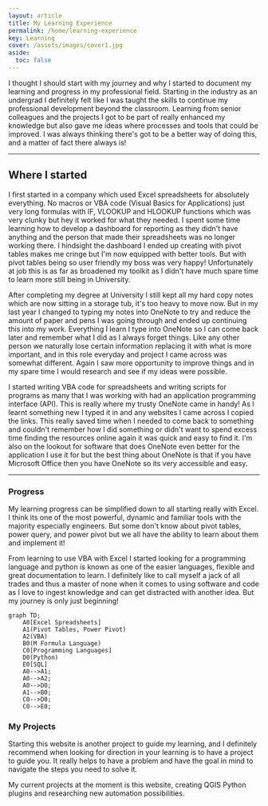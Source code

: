 ```yaml
---
layout: article
title: My Learning Experience
permalink: /home/learning-experience
key: Learning
cover: /assets/images/cover1.jpg
aside:
  toc: false
---
```


I thought I should start with my journey and why I started to document my learning and progress in my professional field. <!--more--> Starting in the industry as an undergrad I definitely felt like I was taught the skills to continue my professional development beyond the classroom. Learning from senior colleagues and the projects I got to be part of really enhanced my knowledge but also gave me ideas where processes and tools that could be improved. I was always thinking there's got to be a better way of doing this, and a matter of fact there always is!

---

## Where I started

I first started in a company which used Excel spreadsheets for absolutely everything. No macros or VBA code (Visual Basics for Applications) just very long formulas with IF, VLOOKUP and HLOOKUP functions which was very clunky but hey it worked for what they needed. I spent some time learning how to develop a dashboard for reporting as they didn't have anything and the person that made their spreadsheets was no longer working there. I hindsight the dashboard I ended up creating with pivot tables makes me cringe but I'm now equipped with better tools. But with pivot tables being so user friendly my boss was very happy! Unfortunately at job this is as far as broadened my toolkit as I didn't have much spare time to learn more still being in University.

After completing my degree at University I still kept all my hard copy notes which are now sitting in a storage tub, it's too heavy to move now. But in my last year I changed to typing my notes into OneNote to try and reduce the amount of paper and pens I was going through and ended up continuing this into my work. Everything I learn I type into OneNote so I can come back later and remember what I did as I always forget things. Like any other person we naturally lose certain information replacing it with what is more important, and in this role everyday and project I came across was somewhat different. Again I saw more opportunity to improve things and in my spare time I would research and see if my ideas were possible.

I started writing VBA code for spreadsheets and writing scripts for programs as many that I was working with had an application programming interface (API). This is really where my trusty OneNote came in handy! As I learnt something new I typed it in and any websites I came across I copied the links. This really saved time when I needed to come back to something and couldn't remember how I did something or didn't want to spend excess time finding the resources online again it was quick and easy to find it. I'm also on the lookout for software that does OneNote even better for the application I use it for but the best thing about OneNote is that if you have Microsoft Office then you have OneNote so its very accessible and easy.

---

### Progress

My learning progress can be simplified down to all starting really with Excel. I think its one of the most powerful, dynamic and familiar tools with the majority especially engineers. But some don't know about pivot tables, power query, and power pivot but we all have the ability to learn about them and implement it!

From learning to use VBA with Excel I started looking for a programming language and python is known as one of the easier languages, flexible and great documentation to learn. I definitely like to call myself a jack of all trades and thus a master of none when it comes to using software and code as I love to ingest knowledge and can get distracted with another idea. But my journey is only just beginning!

```mermaid
graph TD;
    A0[Excel Spreadsheets]
    A1(Pivot Tables, Power Pivot)
    A2(VBA)
    B0(M Formula Language)
    C0[Programming Languages]
    D0(Python)
    E0[SQL]
    A0-->A1;
    A0-->A2;
    A0-->D0;
    A1-->B0;
    C0-->D0;
    C0-->E0;
```

### My Projects

Starting this website is another project to guide my learning, and I definitely recommend when looking for direction in your learning is to have a project to guide you. It really helps to have a problem and have the goal in mind to navigate the steps you need to solve it.

My current projects at the moment is this website, creating QGIS Python plugins and researching new automation possibilities.
